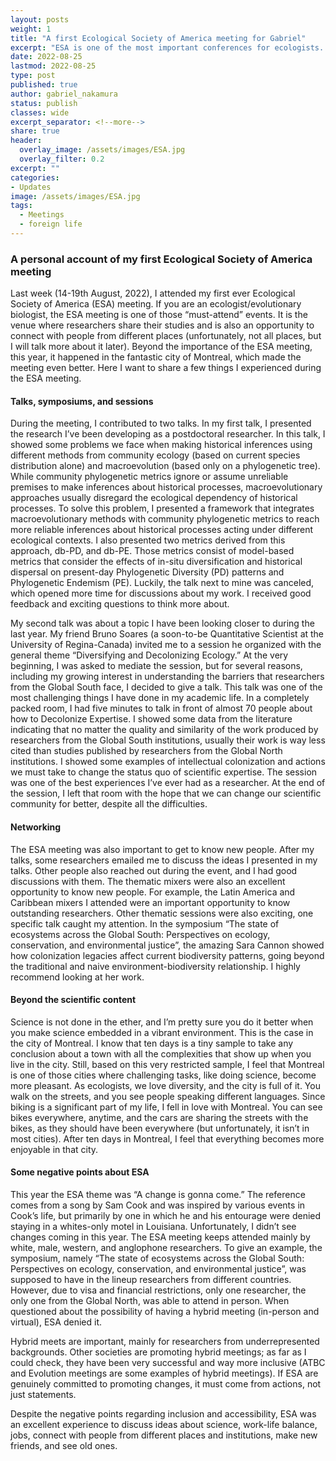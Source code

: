 ```yaml
---
layout: posts
weight: 1
title: "A first Ecological Society of America meeting for Gabriel"
excerpt: "ESA is one of the most important conferences for ecologists. Here I share some of my experiences during my first ESA meeting"
date: 2022-08-25
lastmod: 2022-08-25
type: post
published: true
author: gabriel_nakamura
status: publish
classes: wide
excerpt_separator: <!--more-->
share: true
header:
  overlay_image: /assets/images/ESA.jpg
  overlay_filter: 0.2
excerpt: ""
categories:
- Updates
image: /assets/images/ESA.jpg
tags: 
  - Meetings
  - foreign life
---
```



### A personal account of my first Ecological Society of America meeting

Last week (14-19th August, 2022), I attended my first ever Ecological Society of America (ESA) meeting. If you are an ecologist/evolutionary biologist, the ESA meeting is one of those “must-attend” events. It is the venue where researchers share their studies and is also an opportunity to connect with people from different places (unfortunately, not all places, but I will talk more about it later). Beyond the importance of the ESA meeting, this year, it happened in the fantastic city of Montreal, which made the meeting even better. Here I want to share a few things I experienced during the ESA meeting.


#### **Talks, symposiums, and sessions**

During the meeting, I contributed to two talks. In my first talk, I presented the research I’ve been developing as a postdoctoral researcher. In this talk, I showed some problems we face when making historical inferences using different methods from community ecology (based on current species distribution alone) and macroevolution (based only on a phylogenetic tree). While community phylogenetic metrics ignore or assume unreliable premises to make inferences about historical processes, macroevolutionary approaches usually disregard the ecological dependency of historical processes. To solve this problem, I presented a framework that integrates macroevolutionary methods with community phylogenetic metrics to reach more reliable inferences about historical processes acting under different ecological contexts. I also presented two metrics derived from this approach, db-PD, and db-PE. Those metrics consist of model-based metrics that consider the effects of in-situ diversification and historical dispersal on present-day Phylogenetic Diversity (PD) patterns and Phylogenetic Endemism (PE). Luckily, the talk next to mine was canceled, which opened more time for discussions about my work. I received good feedback and exciting questions to think more about.

My second talk was about a topic I have been looking closer to during the last year. My friend Bruno Soares (a soon-to-be Quantitative Scientist at the University of Regina-Canada) invited me to a session he organized with the general theme “Diversifying and Decolonizing Ecology.” At the very beginning, I was asked to mediate the session, but for several reasons, including my growing interest in understanding the barriers that researchers from the Global South face, I decided to give a talk. This talk was one of the most challenging things I have done in my academic life. In a completely packed room, I had five minutes to talk in front of almost 70 people about how to Decolonize Expertise. I showed some data from the literature indicating that no matter the quality and similarity of the work produced by researchers from the Global South institutions, usually their work is way less cited than studies published by researchers from the Global North institutions. I showed some examples of intellectual colonization and actions we must take to change the status quo of scientific expertise. The session was one of the best experiences I’ve ever had as a researcher. At the end of the session, I left that room with the hope that we can change our scientific community for better, despite all the difficulties.

#### **Networking**

The ESA meeting was also important to get to know new people. After my talks, some researchers emailed me to discuss the ideas I presented in my talks. Other people also reached out during the event, and I had good discussions with them. The thematic mixers were also an excellent opportunity to know new people. For example, the Latin America and Caribbean mixers I attended were an important opportunity to know outstanding researchers.
Other thematic sessions were also exciting, one specific talk caught my attention. In the symposium “The state of ecosystems across the Global South: Perspectives on ecology, conservation, and environmental justice”, the amazing Sara Cannon showed how colonization legacies affect current biodiversity patterns, going beyond the traditional and naive environment-biodiversity relationship. I highly recommend looking at her work.

#### **Beyond the scientific content**

Science is not done in the ether, and I’m pretty sure you do it better when you make science embedded in a vibrant environment. This is the case in the city of Montreal. I know that ten days is a tiny sample to take any conclusion about a town with all the complexities that show up when you live in the city. Still, based on this very restricted sample, I feel that Montreal is one of those cities where challenging tasks, like doing science, become more pleasant. As ecologists, we love diversity, and the city is full of it. You walk on the streets, and you see people speaking different languages. Since biking is a significant part of my life, I fell in love with Montreal. You can see bikes everywhere, anytime, and the cars are sharing the streets with the bikes, as they should have been everywhere (but unfortunately, it isn’t in most cities). After ten days in Montreal, I feel that everything becomes more enjoyable in that city.

#### **Some negative points about ESA**

This year the ESA theme was “A change is gonna come.” The reference comes from a song by Sam Cook and was inspired by various events in Cook’s life, but primarily by one in which he and his entourage were denied staying in a whites-only motel in Louisiana. Unfortunately, I didn’t see changes coming in this year. The ESA meeting keeps attended mainly by white, male, western, and anglophone researchers. To give an example, the symposium, namely “The state of ecosystems across the Global South: Perspectives on ecology, conservation, and environmental justice”, was supposed to have in the lineup researchers from different countries. However, due to visa and financial restrictions, only one researcher, the only one from the Global North, was able to attend in person. When questioned about the possibility of having a hybrid meeting (in-person and virtual), ESA denied it.

Hybrid meets are important, mainly for researchers from underrepresented backgrounds. Other societies are promoting hybrid meetings; as far as I could check, they have been very successful and way more inclusive (ATBC and Evolution meetings are some examples of hybrid meetings).
If ESA are genuinely committed to promoting changes, it must come from actions, not just statements.

Despite the negative points regarding inclusion and accessibility, ESA was an excellent experience to discuss ideas about science, work-life balance, jobs, connect with people from different places and institutions, make new friends, and see old ones.

